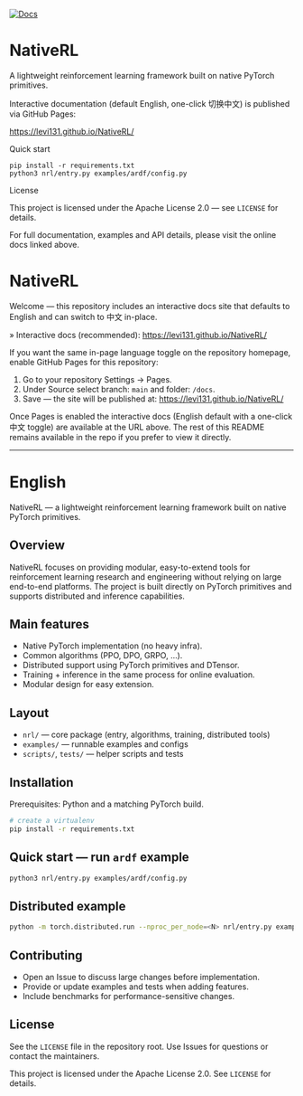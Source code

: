 [![Docs](https://img.shields.io/badge/docs-online-brightgreen)](https://levi131.github.io/NativeRL/)

# NativeRL

A lightweight reinforcement learning framework built on native PyTorch primitives.

Interactive documentation (default English, one-click 切换中文) is published via GitHub Pages:

https://levi131.github.io/NativeRL/

Quick start

```
pip install -r requirements.txt
python3 nrl/entry.py examples/ardf/config.py
```

License

This project is licensed under the Apache License 2.0 — see `LICENSE` for details.

For full documentation, examples and API details, please visit the online docs linked above.


# NativeRL

Welcome — this repository includes an interactive docs site that defaults to English and can switch to 中文 in-place.

» Interactive docs (recommended): https://levi131.github.io/NativeRL/

If you want the same in-page language toggle on the repository homepage, enable GitHub Pages for this repository:

1. Go to your repository Settings → Pages.
2. Under Source select branch: `main` and folder: `/docs`.
3. Save — the site will be published at: https://levi131.github.io/NativeRL/

Once Pages is enabled the interactive docs (English default with a one-click 中文 toggle) are available at the URL above. The rest of this README remains available in the repo if you prefer to view it directly.

---

<!-- The original README content is kept below for convenience. Use the Pages site for the interactive experience. -->

# English

NativeRL — a lightweight reinforcement learning framework built on native PyTorch primitives.

## Overview

NativeRL focuses on providing modular, easy-to-extend tools for reinforcement learning research and engineering without relying on large end-to-end platforms. The project is built directly on PyTorch primitives and supports distributed and inference capabilities.

## Main features

- Native PyTorch implementation (no heavy infra).
- Common algorithms (PPO, DPO, GRPO, ...).
- Distributed support using PyTorch primitives and DTensor.
- Training + inference in the same process for online evaluation.
- Modular design for easy extension.

## Layout

- `nrl/` — core package (entry, algorithms, training, distributed tools)
- `examples/` — runnable examples and configs
- `scripts/`, `tests/` — helper scripts and tests

## Installation

Prerequisites: Python and a matching PyTorch build.

```bash
# create a virtualenv
pip install -r requirements.txt
```

## Quick start — run `ardf` example

```bash
python3 nrl/entry.py examples/ardf/config.py
```

## Distributed example

```bash
python -m torch.distributed.run --nproc_per_node=<N> nrl/entry.py examples/ardf/config.py
```

## Contributing

- Open an Issue to discuss large changes before implementation.
- Provide or update examples and tests when adding features.
- Include benchmarks for performance-sensitive changes.

## License

See the `LICENSE` file in the repository root. Use Issues for questions or contact the maintainers.

This project is licensed under the Apache License 2.0. See `LICENSE` for details.
